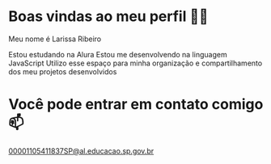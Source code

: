 # Boas vindas ao meu perfil 💙💙
Meu nome é Larissa Ribeiro

Estou estudando na Alura
Estou me desenvolvendo na linguagem JavaScript
Utilizo esse espaço para minha organização e compartilhamento dos meu projetos desenvolvidos

# Você pode entrar em contato comigo 📫
00001105411837SP@al.educacao.sp.gov.br
